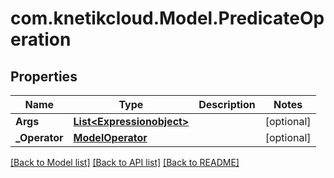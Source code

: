 # com.knetikcloud.Model.PredicateOperation
## Properties

Name | Type | Description | Notes
------------ | ------------- | ------------- | -------------
**Args** | [**List&lt;Expressionobject&gt;**](Expressionobject.md) |  | [optional] 
**_Operator** | [**ModelOperator**](ModelOperator.md) |  | [optional] 

[[Back to Model list]](../README.md#documentation-for-models) [[Back to API list]](../README.md#documentation-for-api-endpoints) [[Back to README]](../README.md)

